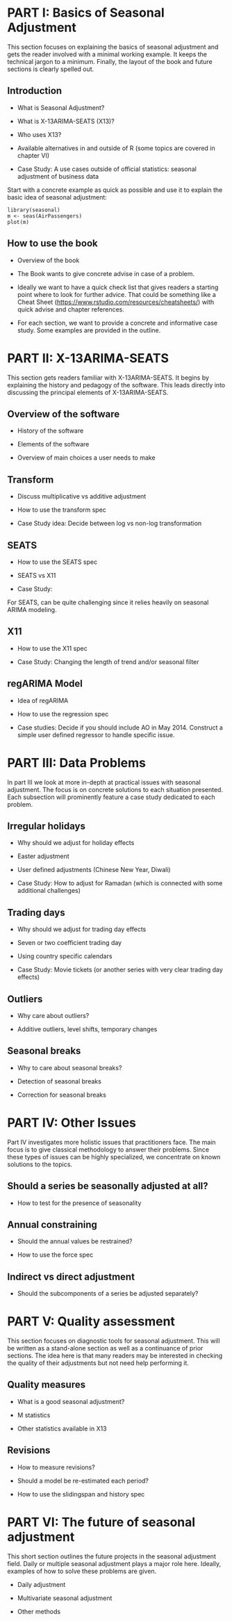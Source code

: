 PART I: Basics of Seasonal Adjustment
======================================

This section focuses on explaining the basics of seasonal adjustment and gets the reader involved with a minimal working example.
It keeps the technical jargon to a minimum.
Finally, the layout of the book and future sections is clearly spelled out.

## Introduction

- What is Seasonal Adjustment?

- What is X-13ARIMA-SEATS (X13)?

- Who uses X13?

- Available alternatives in and outside of R (some topics are covered in chapter VI)

- Case Study: A use cases outside of official statistics: seasonal adjustment of business data

Start with a concrete example as quick as possible and use it to explain the basic idea of seasonal adjustment:

    library(seasonal)
    m <- seas(AirPassengers)
    plot(m)

## How to use the book

- Overview of the book

- The Book wants to give concrete advise in case of a problem.

- Ideally we want to have a quick check list that gives readers a starting point where to look for further advice. That could be something like a Cheat Sheet (https://www.rstudio.com/resources/cheatsheets/) with quick advise and chapter references.

- For each section, we want to provide a concrete and informative case study. Some examples are provided in the outline.


PART II: X-13ARIMA-SEATS
=========================

This section gets readers familiar with X-13ARIMA-SEATS.
It begins by explaining the history and pedagogy of the software.
This leads directly into discussing the principal elements of X-13ARIMA-SEATS.

## Overview of the software

- History of the software

- Elements of the software

- Overview of main choices a user needs to make


## Transform

- Discuss multiplicative vs additive adjustment

- How to use the transform spec

- Case Study idea: Decide between log vs non-log transformation


## SEATS

- How to use the SEATS spec

- SEATS vs X11

- Case Study:

For SEATS, can be quite challenging since it relies heavily on seasonal ARIMA modeling.


## X11

- How to use the X11 spec

- Case Study: Changing the length of trend and/or seasonal filter


## regARIMA Model

- Idea of regARIMA

- How to use the regression spec

- Case studies: Decide if you should include AO in May 2014. 
Construct a simple user defined regressor to handle specific issue.


PART III: Data Problems
=======================

In part III we look at more in-depth at practical issues with seasonal adjustment.
The focus is on concrete solutions to each situation presented.
Each subsection will prominently feature a case study dedicated to each problem.

## Irregular holidays

- Why should we adjust for holiday effects

- Easter adjustment

- User defined adjustments (Chinese New Year, Diwali)

- Case Study: How to adjust for Ramadan (which is connected with some additional challenges)


## Trading days

- Why should we adjust for trading day effects

- Seven or two coefficient trading day

- Using country specific calendars

- Case Study: Movie tickets (or another series with very clear trading day effects)


## Outliers

- Why care about outliers?

- Additive outliers, level shifts, temporary changes


## Seasonal breaks

- Why to care about seasonal breaks?

- Detection of seasonal breaks

- Correction for seasonal breaks


PART IV: Other Issues
=====================

Part IV investigates more holistic issues that practitioners face.
The main focus is to give classical methodology to answer their problems.
Since these types of issues can be highly specialized, we concentrate on known solutions to the topics.

## Should a series be seasonally adjusted at all?

- How to test for the presence of seasonality

## Annual constraining

- Should the annual values be restrained?

- How to use the force spec

## Indirect vs direct adjustment

- Should the subcomponents of a series be adjusted separately?


PART V: Quality assessment
==========================

This section focuses on diagnostic tools for seasonal adjustment.
This will be written as a stand-alone section as well as a continuance of prior sections.
The idea here is that many readers may be interested in checking the quality of their adjustments but not need help performing it.

## Quality measures

- What is a good seasonal adjustment?

- M statistics

- Other statistics available in X13

## Revisions

- How to measure revisions?

- Should a model be re-estimated each period?

- How to use the slidingspan and history spec


PART VI: The future of seasonal adjustment
==========================================

This short section outlines the future projects in the seasonal adjustment field.
Daily or multiple seasonal adjustment plays a major role here.
Ideally, examples of how to solve these problems are given.

- Daily adjustment

- Multivariate seasonal adjustment

- Other methods


